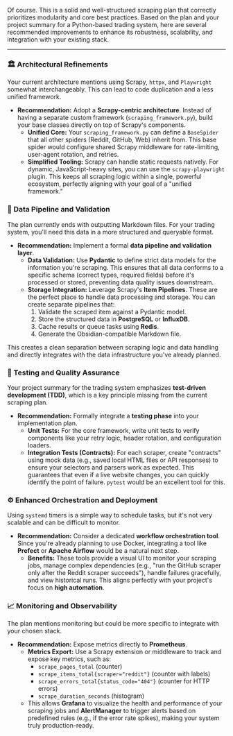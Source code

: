 Of course. This is a solid and well-structured scraping plan that correctly prioritizes modularity and core best practices. Based on the plan and your project summary for a Python-based trading system, here are several recommended improvements to enhance its robustness, scalability, and integration with your existing stack.

---

### 🏛️ Architectural Refinements

Your current architecture mentions using Scrapy, `httpx`, and `Playwright` somewhat interchangeably. This can lead to code duplication and a less unified framework.

* **Recommendation:** Adopt a **Scrapy-centric architecture**. Instead of having a separate custom framework (`scraping_framework.py`), build your base classes directly on top of Scrapy's components.
    * **Unified Core:** Your `scraping_framework.py` can define a `BaseSpider` that all other spiders (Reddit, GitHub, Web) inherit from. This base spider would configure shared Scrapy middleware for rate-limiting, user-agent rotation, and retries.
    * **Simplified Tooling:** Scrapy can handle static requests natively. For dynamic, JavaScript-heavy sites, you can use the `scrapy-playwright` plugin. This keeps all scraping logic within a single, powerful ecosystem, perfectly aligning with your goal of a "unified framework."

### 🔗 Data Pipeline and Validation

The plan currently ends with outputting Markdown files. For your trading system, you'll need this data in a more structured and queryable format.

* **Recommendation:** Implement a formal **data pipeline and validation layer**.
    * **Data Validation:** Use **Pydantic** to define strict data models for the information you're scraping. This ensures that all data conforms to a specific schema (correct types, required fields) before it's processed or stored, preventing data quality issues downstream.
    * **Storage Integration:** Leverage Scrapy's **Item Pipelines**. These are the perfect place to handle data processing and storage. You can create separate pipelines that:
        1.  Validate the scraped item against a Pydantic model.
        2.  Store the structured data in **PostgreSQL** or **InfluxDB**.
        3.  Cache results or queue tasks using **Redis**.
        4.  Generate the Obsidian-compatible Markdown file.

This creates a clean separation between scraping logic and data handling and directly integrates with the data infrastructure you've already planned.

### 🧪 Testing and Quality Assurance

Your project summary for the trading system emphasizes **test-driven development (TDD)**, which is a key principle missing from the current scraping plan.

* **Recommendation:** Formally integrate a **testing phase** into your implementation plan.
    * **Unit Tests:** For the core framework, write unit tests to verify components like your retry logic, header rotation, and configuration loaders.
    * **Integration Tests (Contracts):** For each scraper, create "contracts" using mock data (e.g., saved local HTML files or API responses) to ensure your selectors and parsers work as expected. This guarantees that even if a live website changes, you can quickly identify the point of failure. `pytest` would be an excellent tool for this.

### ⚙️ Enhanced Orchestration and Deployment

Using `systemd` timers is a simple way to schedule tasks, but it's not very scalable and can be difficult to monitor.

* **Recommendation:** Consider a dedicated **workflow orchestration tool**. Since you're already planning to use Docker, integrating a tool like **Prefect** or **Apache Airflow** would be a natural next step.
    * **Benefits:** These tools provide a visual UI to monitor your scraping jobs, manage complex dependencies (e.g., "run the GitHub scraper only after the Reddit scraper succeeds"), handle failures gracefully, and view historical runs. This aligns perfectly with your project's focus on **high automation**.

### 📈 Monitoring and Observability

The plan mentions monitoring but could be more specific to integrate with your chosen stack.

* **Recommendation:** Expose metrics directly to **Prometheus**.
    * **Metrics Export:** Use a Scrapy extension or middleware to track and expose key metrics, such as:
        * `scrape_pages_total` (counter)
        * `scrape_items_total{scraper="reddit"}` (counter with labels)
        * `scrape_errors_total{status_code="404"}` (counter for HTTP errors)
        * `scrape_duration_seconds` (histogram)
    * This allows **Grafana** to visualize the health and performance of your scraping jobs and **AlertManager** to trigger alerts based on predefined rules (e.g., if the error rate spikes), making your system truly production-ready.
